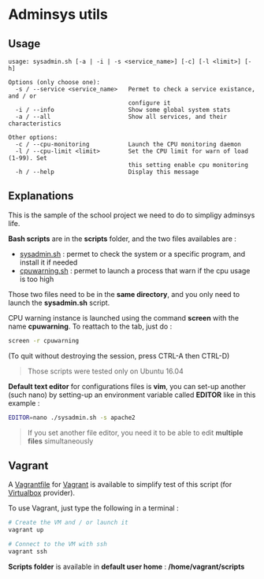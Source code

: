 # Adminsys utils

## Usage

```
usage: sysadmin.sh [-a | -i | -s <service_name>] [-c] [-l <limit>] [-h]

Options (only choose one):
  -s / --service <service_name>   Permet to check a service existance, and / or
                                  configure it
  -i / --info                     Show some global system stats
  -a / --all                      Show all services, and their characteristics

Other options:
  -c / --cpu-monitoring           Launch the CPU monitoring daemon
  -l / --cpu-limit <limit>        Set the CPU limit for warn of load (1-99). Set
                                  this setting enable cpu monitoring
  -h / --help                     Display this message

```

## Explanations

This is the sample of the school project we need to do to simpligy adminsys life.

**Bash scripts** are in the **scripts** folder, and the two files availables are :
- [sysadmin.sh](scripts/sysadmin.sh) : permet to check the system or a specific program, and install it if needed
- [cpuwarning.sh](scripts/cpuwarning.sh) : permet to launch a process that warn if the cpu usage is too high

Those two files need to be in the **same directory**, and you only need to launch the **sysadmin.sh** script.

CPU warning instance is launched using the command **screen** with the name **cpuwarning**. To reattach to the tab, just do :

```bash
screen -r cpuwarning

```
(To quit without destroying the session, press CTRL-A then CTRL-D)

> Those scripts were tested only on Ubuntu 16.04

**Default text editor** for configurations files is **vim**, you can set-up another (such nano) by setting-up an environment variable called **EDITOR** like in this example :

```bash
EDITOR=nano ./sysadmin.sh -s apache2
```

> If you set another file editor, you need it to be able to edit **multiple files** simultaneously

## Vagrant

A [Vagrantfile](Vagrantfile) for [Vagrant](https://www.vagrantup.com) is available to simplify test of this script (for [Virtualbox](https://www.virtualbox.org/) provider).

To use Vagrant, just type the following in a terminal :

```bash
# Create the VM and / or launch it
vagrant up

# Connect to the VM with ssh
vagrant ssh
```

**Scripts folder** is available in **default user home** : **/home/vagrant/scripts**
